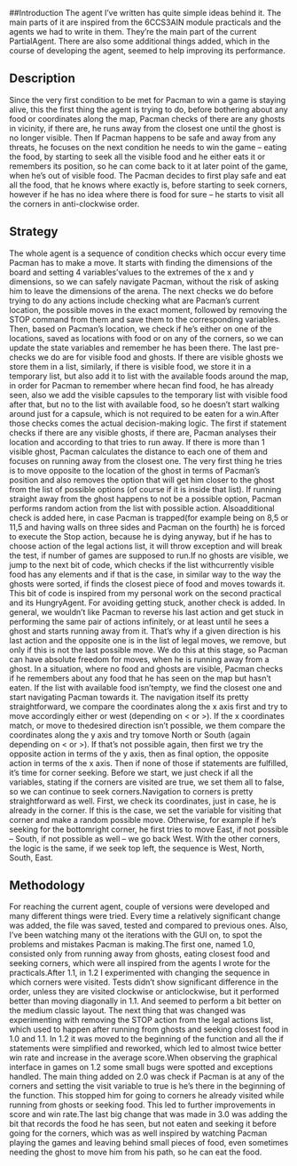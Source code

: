 ##Introduction 
The agent I’ve written has quite simple ideas behind it. The 
main parts of it are inspired from the 6CCS3AIN module practicals and the agents we had to write in them. They’re the main part of the current PartialAgent. There are also some additional things added, which in the course of developing the agent, seemed to help improving its performance.
## Description 
Since the very first condition to be met for Pacman to win a game is staying alive, this the first thing the agent is trying to do, before bothering about any food or coordinates along the map, Pacman checks of there are any ghosts in vicinity, if there are, he runs away from the closest one until the ghost is no longer visible. Then If Pacman happens to be safe and away from any threats, he focuses on the next condition he needs to win the game – eating the food, by starting to seek all the visible food and he either eats it or remembers its position, so he can come back to it at later point of the game, when he’s out of visible food. 
The Pacman decides to first play safe and eat all the food, that he knows where exactly is, before starting to seek corners, however if he has no idea where there is food for sure – he starts to visit all the corners in anti-clockwise order.
## Strategy 
The whole agent is a sequence of condition checks which occur every time Pacman has to make a move. It starts with finding the dimensions of the board and setting 4 variables’values to the extremes of the x and y dimensions, so we can safely navigate Pacman, without the risk of asking him to leave the dimensions of the arena.
The next checks we do before trying to do any actions include checking what are Pacman’s current location, the possible moves in the exact moment, followed by removing the STOP command from them and save them to the corresponding variables. Then, based on Pacman’s location, we check if he’s either on one of the locations, saved as locations with food or on any of the corners, so we can update the state variables and remember he has been there.
The last pre-checks we do are for visible food and ghosts. If there are visible ghosts we store them in a list, similarly, if there is visible food, we store it in a temporary list, but also add it to list with the available foods around the map, in order for Pacman to remember where hecan find food, he has already seen, also we add the visible capsules to the temporary list with visible food after that, but no to the list with available food, so he doesn’t start walking around just for a capsule, which is not required to be eaten for a win.After those checks comes the actual decision-making logic. The first if statement checks if there are any visible ghosts, if there are, Pacman analyses their location and according to that tries to run away. If there is more than 1 visible ghost, Pacman calculates the distance to each one of them and focuses on running away from the closest one. The very first thing he tries is to move opposite to the location of the ghost in terms of Pacman’s position and also removes the option that will get him closer to the ghost from the list of possible options (of course if it is inside that list). If running straight away from the ghost happens to not be a possible option, Pacman performs random action from the list with possible action. Alsoadditional check is added here, in case Pacman is trapped(for example being on 8,5 or 11,5 and having walls on three sides and Pacman on the fourth) he is forced to execute the Stop action, because he is dying anyway, but if he has to choose action of the legal actions list, it will throw exception and will break the test, if number of games are supposed to run.If no ghosts are visible, we jump to the next bit of code, which checks if the list withcurrently visible food has any elements and if that is the case, in similar way to the way the ghosts were sorted, if finds the closest piece of food and moves towards it. This bit of code is inspired from my personal work on the second practical and its HungryAgent. For avoiding getting stuck, another check is added. In general, we wouldn’t like Pacman to reverse his last action and get stuck in performing the same pair of actions infinitely, or at least until he sees a ghost and starts running away from it. That’s why if a given direction is his last action and the opposite one is in the list of legal moves, we remove, but only if this is not the last possible move. We do this at this stage, so Pacman can have absolute freedom for moves, when he is running away from a ghost.
In a situation, where no food and ghosts are visible, Pacman checks if he remembers about any food that he has seen on the map but hasn’t eaten. If the list with available food isn’tempty, we find the closest one and start navigating Pacman towards it. The navigation itself its pretty straightforward, we compare the coordinates along the x axis first and try to move accordingly either or west (depending on < or >). If the x coordinates match, or move to thedesired direction isn’t possible, we them compare the coordinates along the y axis and try tomove North or South (again depending on < or >). If that’s not possible again, then first we try the opposite action in terms of the y axis, then as final option, the opposite action in terms of the x axis.
Then if none of those if statements are fulfilled, it’s time for corner seeking. Before we start, we just check if all the variables, stating if the corners are visited are true, we set them all to false, so we can continue to seek corners.Navigation to corners is pretty straightforward as well. First, we check its coordinates, just in case, he is already in the corner. If this is the case, we set the variable for visiting that corner and make a random possible move. Otherwise, for example if he’s seeking for the bottomright corner, he first tries to move East, if not possible – South, if not possible as well – we go back West. With the other corners, the logic is the same, if we seek top left, the sequence is West, North, South, East.
## Methodology 
For reaching the current agent, couple of versions were developed and many different things were tried. Every time a relatively significant change was added, the file was saved, tested and compared to previous ones. Also, I’ve been watching many ot the iterations with the GUI on, to spot the problems and mistakes Pacman is making.The first one, named 1.0, consisted only from running away from ghosts, eating closest food and seeking corners, which were all inspired from the agents I wrote for the practicals.After 1.1, in 1.2 I experimented with changing the sequence in which corners were visited. Tests didn’t show significant difference in the order, unless they are visited clockwise or anticlockwise, but it performed better than moving diagonally in 1.1. And seemed to perform a bit better on the medium classic layout. The next thing that was changed was experimenting with removing the STOP action from the legal actions list, which used to happen after running from ghosts and seeking closest food in 1.0 and 1.1. In 1.2 it was moved to the beginning of the function and all the if statements were simplified and reworked, which led to almost twice better win rate and increase in the average score.When observing the graphical interface in games on 1.2 some small bugs were spotted and exceptions handled. The main thing added on 2.0 was check if Pacman is at any of the corners and setting the visit variable to true is he’s there in the beginning of the function. This stopped him for going to corners he already visited while running from ghosts or seeking food. This led to further improvements in score and win rate.The last big change that was made in 3.0 was adding the bit that records the food he has seen, but not eaten and seeking it before going for the corners, which was as well inspired by watching Pacman playing the games and leaving behind small pieces of food, even 
sometimes needing the ghost to move him from his path, so he can eat the food.